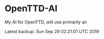 # OpenTTD-AI
My AI for OpenTTD, will use primarily air

Latest backup: Sun Sep 29 02:21:01 UTC 2019
